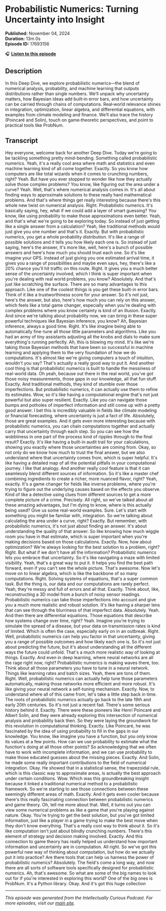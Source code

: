 # Probabilistic Numerics: Turning Uncertainty into Insight

**Published:** November 04, 2024  
**Duration:** 13m 0s  
**Episode ID:** 17693156

🎧 **[Listen to this episode](https://intellectuallycurious.buzzsprout.com/2529712/episodes/17693156-probabilistic-numerics-turning-uncertainty-into-insight)**

## Description

In this Deep Dive, we explore probabilistic numerics—the blend of numerical analysis, probability, and machine learning that outputs distributions rather than single numbers. We’ll unpack why uncertainty matters, how Bayesian ideas add built‑in error bars, and how uncertainty can be carried through chains of computations. Real‑world relevance shines in integration, optimization, linear algebra, and differential equations, with examples from climate modeling and finance. We’ll also trace the history (Poincaré and Solin), touch on game‑theoretic perspectives, and point to practical tools like ProbNum.

## Transcript

Hey everyone, welcome back for another Deep Dive. Today we're going to be tackling something pretty mind-bending. Something called probabilistic numerics. Yeah, it's a really cool area where math and statistics and even machine learning kind of all come together. Exactly. So you know how computers are like total wizards when it comes to crunching numbers, right? Yeah. But have you ever stopped to wonder like how they actually solve those complex problems? You know, like figuring out the area under a curve? Yeah. Well, that's where numerical analysis comes in. It's all about finding ways to approximate solutions to these really hard mathematical problems. And that's where things get really interesting because there's this whole new twist on numerical analysis. Right. Probabilistic numerics. It's basically saying, hey, what if we could add a layer of smart guessing? You know, like using probability to make those approximations even better. Yeah, and that's what we're going to be exploring today. So instead of just getting like a single answer from a calculation? Yeah, like traditional methods would just give you one number and that's it. Exactly. But with probabilistic numerics, you get a whole probability distribution. It's like a range of possible solutions and it tells you how likely each one is. So instead of just saying, here's the answer, it's more like, well, here's a bunch of possible answers and here's how much you should trust each one. So it's like imagine your GPS. Instead of just giving you one estimated arrival time, it gives you a range of possibilities and maybe even says, hey, there's like a 20% chance you'll hit traffic on this route. Right. It gives you a much better sense of the uncertainty involved, which I think is super important when you're dealing with real world problems, you know? Absolutely. And that's just like scratching the surface. There are so many advantages to this approach. Like one of the coolest things is you get these built-in error bars. Think of it like a trustworthiness score for your answer. So it's not just, here's the answer, but also, here's how much you can rely on this answer, which feels like a total game changer, especially when you're dealing with complex problems where you know certainty is kind of an illusion. Exactly. And since we're talking about probability now, we can bring in these super powerful techniques like Bayesian inference, you know? Ah, Bayesian inference, always a good time. Right. It's like imagine being able to automatically fine-tune all those little parameters and algorithms. Like you had an army of tiny assistants adjusting all the knobs and dials to make sure everything's running perfectly. Ah, this is blowing my mind. It's like we're taking those Bayesian methods that have been so successful in machine learning and applying them to the very foundation of how we do computations. It's almost like we're giving computers a touch of intuition, wouldn't you say? That's actually a really good way to put it. And another cool thing is that probabilistic numerics is built to handle the messiness of real-world data. Oh yeah, because out there in the real world, you've got those noisy measurements, those gaps in our knowledge, all that fun stuff. Exactly. And traditional methods, they kind of stumble over those imperfections. But probabilistic numerics, it can actually use them to refine its estimates. Wow, so it's like having a computational engine that's not just powerful but also super resilient. Exactly. Like you can navigate those bumps and potholes of imperfect information and still come up with a pretty good answer. I bet this is incredibly valuable in fields like climate modeling or financial forecasting, where uncertainty is just a fact of life. Absolutely, those are great examples. And it gets even more interesting because with probabilistic numerics, you can chain computations together and actually carry that uncertainty through each step. So you can see how the wobbliness in one part of the process kind of ripples through to the final result? Exactly. It's like having a built-in audit trail for your calculations, showing you exactly where those uncertainties are coming from. Okay, so not only do we know how much to trust the final answer, but we also understand where that uncertainty comes from, which is super helpful. It's like having a detailed map of all the potential pitfalls in your computational journey. I like that analogy. And another really cool feature is that it can seamlessly blend different sources of information. So it's like a master chef combining ingredients to create a richer, more nuanced flavor, right? Yeah, exactly. It's a game changer for fields like inverse problems, where you're trying to figure out the underlying causes based on the effects you observe. Kind of like a detective using clues from different sources to get a more complete picture of a crime. Precisely. All right, so we've talked about all these amazing advantages, but I'm dying to know, where is this actually being used? Give us some real-world examples. Sure. Let's start with something you might be familiar with, integration. So we're talking about calculating the area under a curve, right? Exactly. But remember, with probabilistic numerics, it's not just about finding an answer. It's about understanding the quality of that answer. So like knowing how much wiggle room you have in that estimate, which is super important when you're making decisions based on those calculations. Exactly. Now, how about optimization? We're always looking for the best solution to a problem, right? Right. But what if we don't have all the information? Probabilistic numerics lets you embrace that uncertainty. So it's like navigating a maze with limited visibility. Yeah, that's a great way to put it. It helps you find the best path forward, even if you can't see the whole picture. That's awesome. Now let's move on to linear algebra, which is like the backbone of so many computations. Right. Solving systems of equations, that's a super common task. But the thing is, our data and our computations are rarely perfect. Yeah, they're messy and full of errors and all that. Exactly. Think about, like, reconstructing a 3D model from a bunch of noisy sensor readings. Probabilistic numerics can take those imperfections into account and give you a much more realistic and robust solution. It's like having a sharper lens that can see through the blurriness of that imperfect data. Absolutely. Yeah. And then there are differential equations. Those equations that describe how systems change over time, right? Yeah. Imagine you're trying to simulate the spread of a disease, but your data on transmission rates is kind of limited. Which is often the case, especially early on in an outbreak. Right. Well, probabilistic numerics can help you factor in that uncertainty, giving you a range of possible outcomes and how likely each one is. So it's not just about predicting the future, but it's about understanding all the different ways the future could unfold. That's a much more realistic way of looking at things. Exactly. And even in deep learning, where neural networks are all the rage right now, right? Probabilistic numerics is making waves there, too. Think about all those parameters you have to tune in a neural network. Things like learning rates and batch sizes. Yeah, there are tons of them. Right. Well, probabilistic numerics can actually help tune those parameters automatically, making those networks more efficient and more robust. It's like giving your neural network a self-tuning mechanism. Exactly. Now, to understand where all of this came from, let's take a little step back in time. The roots of probabilistic numerics actually go back to the late 19th and early 20th centuries. So it's not just a recent fad. There's some serious history behind it. Exactly. There were these pioneers like Henri Poincaré and Albert Solin, and they were already exploring this intersection of numerical analysis and probability back then. So they were laying the groundwork for this revolution in computational thinking. Exactly. Like Poincaré, he was fascinated by the idea of using probability to fill in the gaps in our knowledge. You know, like imagine you have a function, but you only know its values at a few points. How can we use probability to estimate what the function's doing at all those other points? So acknowledging that we often have to work with incomplete information, and we can use probability to make those educated guesses about the missing pieces. Exactly. And Solin, he made some really important contributions to the field of numerical integration. Okay. He showed that in a statistical sense, the trapezoidal rule, which is this classic way to approximate areas, is actually the best approach under certain conditions. Wow. Which was this groundbreaking insight because it linked a traditional numerical method to a probabilistic framework. So we're starting to see those connections between these seemingly different areas of math. Exactly. And it gets even cooler because there's this really fascinating connection between probabilistic numerics and game theory. Oh, tell me more about that. Well, it turns out you can view some numerical problems as like a game that you're playing against nature. Okay. You're trying to get the best solution, but you've got limited information, just like a player in a game trying to make the best move when they don't know everything. That's a really cool way to think about it. So it's like computation isn't just about blindly crunching numbers. There's this element of strategy and decision making involved. Exactly. And this connection to game theory has really helped us understand how important information and uncertainty are in computation. All right. So we've got this powerful new way of thinking about computation, but how do we actually put it into practice? Are there tools that can help us harness the power of probabilistic numerics? Absolutely. The field's come a long way, and now there are all sorts of software tools specifically designed for probabilistic numerics. Ah, that's awesome. So what are some of the big names to look out for if you're interested in exploring this world? One of the big ones is ProbNum. It's a Python library. Okay. And it's got this huge collection

---
*This episode was generated from the Intellectually Curious Podcast. For more episodes, visit our [main site](https://intellectuallycurious.buzzsprout.com).*

